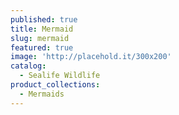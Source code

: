```yaml
---
published: true
title: Mermaid
slug: mermaid
featured: true
image: 'http://placehold.it/300x200'
catalog:
  - Sealife Wildlife
product_collections:
  - Mermaids
---
```


